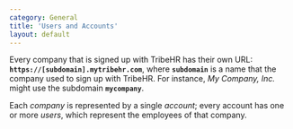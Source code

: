 ```yaml
---
category: General
title: 'Users and Accounts'
layout: default
---
```


Every company that is signed up with TribeHR has their own URL: **`https://[subdomain].mytribehr.com`**, where
**`subdomain`** is a name that the company used to sign up with TribeHR. For instance, *My Company, Inc.* might
use the subdomain **`mycompany`**. 

Each *company* is represented by a single *account*; every account has one or more *users*, which represent
the employees of that company.
